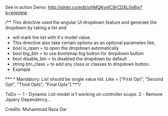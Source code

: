 
See in action Demo:
http://plnkr.co/edit/ohMQKvnlC9rCDXL0s6jx?p=preview

/** This directive used the angular UI dropdown feature and generate the dropdown by taking a list and
 * will mark the list with it's model value.
 * This directive also take certain options as an optional parametes like,
 * bool is_open = to open the dropdown automatically
 * bool big_btn  = to use bootstrap big button for dropdown button
 * bool disable_btn = to disabled the dropdown by default
 * string btn_class = to add any class or classes to dropdown button.
 * Example <div ng-if="dropdowns.makes.length" mark-dd-generic="dropdowns.makes" callback="getCarModels(value)" ng-model="search.make"
 dropdown-options="{is_open: open_makes, disable_btn : disable_make, big_btn : false, btn_class:'btn-sm-arrow-right' }">
 </div>
 ***
 * Mandatory: List should be single value list. Like  = ["First Opt", "Second Opt", "Third Opts", "Final Opts"]
 ***/


ToDo --
1 -  Dynamic List model is't working on controller scope.
2 -  Remove Jquery Dependency...


Credits: Muhammad Raza Dar
